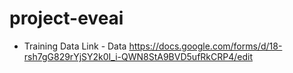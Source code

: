 # project-eveai



- Training Data Link - Data https://docs.google.com/forms/d/18-rsh7gG829rYjSY2k0I_i-QWN8StA9BVD5ufRkCRP4/edit
